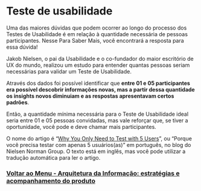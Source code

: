 # Teste de usabilidade

Uma das maiores dúvidas que podem ocorrer ao longo do processo dos Testes de Usabilidade é em relação à quantidade necessária de pessoas participantes. Nesse Para Saber Mais, você encontrará a resposta para essa dúvida!

Jakob Nielsen, o pai da Usabilidade e o co-fundador do maior escritório de UX do mundo, realizou um estudo para entender quantas pessoas seriam necessárias para validar um Teste de Usabilidade.

Através dos dados foi possível identificar que **entre 01 e 05 participantes era possível descobrir informações novas, mas a partir dessa quantidade os insights novos diminuiam e as respostas apresentavam certos padrões**.

Então, a quantidade mínima necessária para o Teste de Usabilidade ideal seria entre 01 e 05 pessoas convidadas, mas vale reforçar que, se tiver a oportunidade, você pode e deve chamar mais participantes.

O nome do artigo é “[Why You Only Need to Test with 5 Users](https://www.nngroup.com/articles/why-you-only-need-to-test-with-5-users/)”, ou “Porque você precisa testar com apenas 5 usuários(as)” em português, no blog do Nielsen Norman Group. O texto está em inglês, mas você pode utilizar a tradução automática para ler o artigo.

### [Voltar ao Menu - Arquitetura da Informação: estratégias e acompanhamento do produto](../menu.md)
